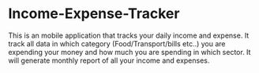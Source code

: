 # Income-Expense-Tracker
This is an mobile application that tracks your daily income and expense. It track all data in which category (Food/Transport/bills etc..) you are expending your money and how much you are spending in which sector. It will generate monthly report of all your income and expenses.
